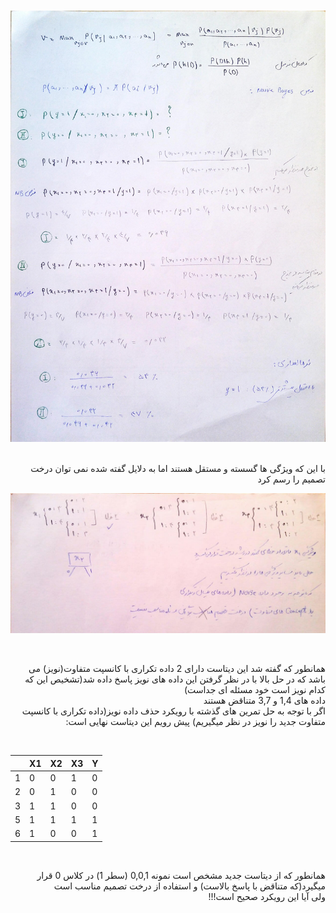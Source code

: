 
<div dir="rtl">

<br/>
  
![NB](NB.jpg)

  
<br/>
با این که ویژگی ها گسسته و مستقل هستند اما به دلایل گفته شده نمی توان درخت تصمیم را رسم کرد
  
![DT](DT.jpg)
  
<br/>


همانطور که گفته شد این دیتاست دارای 2 داده تکراری با کانسپت متفاوت(نویز) می باشد که در حل بالا با در نظر گرفتن این داده های نویز پاسخ داده شد(تشخیص این که کدام نویز است خود مسئله ای جداست)
<br/>
داده های 1,4 و 3,7 متناقض هستند
<br/>
اگر با توجه به حل تمرین های گذشته با رویکرد حذف داده نویز(داده تکراری با کانسپت متفاوت جدید را نویز در نظر میگیریم) پیش رویم این دیتاست نهایی است:

<br/>
<div dir="ltr">

|       |     X1   |     X2    |     X3    |     Y     |
|-------|----------|-----------|-----------|-----------|
|   1   |     0    |     0     |     1     |     0     |
|   2   |     0    |     1     |     0     |     0     |
|   3   |     1    |     1     |     0     |     0     |
|   5   |     1    |     1     |     1     |     1     |
|   6   |     1    |     0     |     0     |     1     |
</div>
<br/>

همانطور که از دیتاست جدید مشخص است نمونه 0,0,1 (سطر 1) در کلاس 0 قرار میگیرد(که متناقض با پاسخ بالاست)
و استفاده از درخت تصمیم مناسب است
<br/>
ولی آیا این رویکرد صحیح است!!!

</div>
